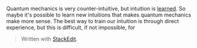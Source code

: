 Quantum mechanics is very counter-intuitive, but intuition is [learned](https://www.psychologytoday.com/us/basics/intuition). So maybe it's possible to learn new intuitions that makes quantum mechanics make more sense. The best way to train our intuition is through direct experience, but this is difficult, if not impossible, for 


> Written with [StackEdit](https://stackedit.io/).
<!--stackedit_data:
eyJoaXN0b3J5IjpbMjA0NTAwODUzLDE1NTQwNjM4NzcsNzMwOT
k4MTE2XX0=
-->